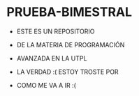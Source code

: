 # PRUEBA-BIMESTRAL
* ESTE ES UN REPOSITORIO
* DE LA MATERIA DE PROGRAMACIÓN
* AVANZADA EN LA UTPL

* LA VERDAD :( ESTOY TROSTE POR
* COMO ME VA A IR :(
